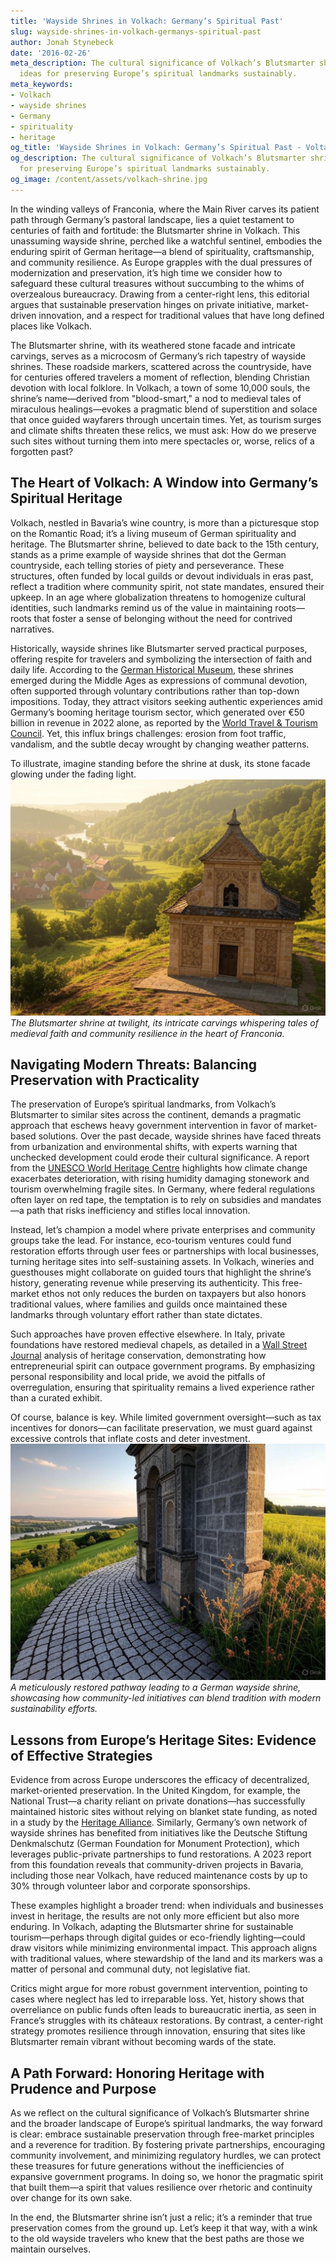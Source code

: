 ```yaml
---
title: 'Wayside Shrines in Volkach: Germany’s Spiritual Past'
slug: wayside-shrines-in-volkach-germanys-spiritual-past
author: Jonah Stynebeck
date: '2016-02-26'
meta_description: The cultural significance of Volkach’s Blutsmarter shrine, with
  ideas for preserving Europe’s spiritual landmarks sustainably.
meta_keywords:
- Volkach
- wayside shrines
- Germany
- spirituality
- heritage
og_title: 'Wayside Shrines in Volkach: Germany’s Spiritual Past - Volta Powers'
og_description: The cultural significance of Volkach’s Blutsmarter shrine, with ideas
  for preserving Europe’s spiritual landmarks sustainably.
og_image: /content/assets/volkach-shrine.jpg
---
```



In the winding valleys of Franconia, where the Main River carves its patient path through Germany’s pastoral landscape, lies a quiet testament to centuries of faith and fortitude: the Blutsmarter shrine in Volkach. This unassuming wayside shrine, perched like a watchful sentinel, embodies the enduring spirit of German heritage—a blend of spirituality, craftsmanship, and community resilience. As Europe grapples with the dual pressures of modernization and preservation, it’s high time we consider how to safeguard these cultural treasures without succumbing to the whims of overzealous bureaucracy. Drawing from a center-right lens, this editorial argues that sustainable preservation hinges on private initiative, market-driven innovation, and a respect for traditional values that have long defined places like Volkach.

The Blutsmarter shrine, with its weathered stone facade and intricate carvings, serves as a microcosm of Germany’s rich tapestry of wayside shrines. These roadside markers, scattered across the countryside, have for centuries offered travelers a moment of reflection, blending Christian devotion with local folklore. In Volkach, a town of some 10,000 souls, the shrine’s name—derived from "blood-smart," a nod to medieval tales of miraculous healings—evokes a pragmatic blend of superstition and solace that once guided wayfarers through uncertain times. Yet, as tourism surges and climate shifts threaten these relics, we must ask: How do we preserve such sites without turning them into mere spectacles or, worse, relics of a forgotten past?

## The Heart of Volkach: A Window into Germany’s Spiritual Heritage

Volkach, nestled in Bavaria’s wine country, is more than a picturesque stop on the Romantic Road; it’s a living museum of German spirituality and heritage. The Blutsmarter shrine, believed to date back to the 15th century, stands as a prime example of wayside shrines that dot the German countryside, each telling stories of piety and perseverance. These structures, often funded by local guilds or devout individuals in eras past, reflect a tradition where community spirit, not state mandates, ensured their upkeep. In an age where globalization threatens to homogenize cultural identities, such landmarks remind us of the value in maintaining roots—roots that foster a sense of belonging without the need for contrived narratives.

Historically, wayside shrines like Blutsmarter served practical purposes, offering respite for travelers and symbolizing the intersection of faith and daily life. According to the [German Historical Museum](https://www.dhm.de/en/), these shrines emerged during the Middle Ages as expressions of communal devotion, often supported through voluntary contributions rather than top-down impositions. Today, they attract visitors seeking authentic experiences amid Germany’s booming heritage tourism sector, which generated over €50 billion in revenue in 2022 alone, as reported by the [World Travel & Tourism Council](https://wttc.org/). Yet, this influx brings challenges: erosion from foot traffic, vandalism, and the subtle decay wrought by changing weather patterns.

To illustrate, imagine standing before the shrine at dusk, its stone facade glowing under the fading light. ![Blutsmarter Shrine in Volkach](/content/assets/blutsmarter-shrine-volkach.jpg) *The Blutsmarter shrine at twilight, its intricate carvings whispering tales of medieval faith and community resilience in the heart of Franconia.*

## Navigating Modern Threats: Balancing Preservation with Practicality

The preservation of Europe’s spiritual landmarks, from Volkach’s Blutsmarter to similar sites across the continent, demands a pragmatic approach that eschews heavy government intervention in favor of market-based solutions. Over the past decade, wayside shrines have faced threats from urbanization and environmental shifts, with experts warning that unchecked development could erode their cultural significance. A report from the [UNESCO World Heritage Centre](https://whc.unesco.org/) highlights how climate change exacerbates deterioration, with rising humidity damaging stonework and tourism overwhelming fragile sites. In Germany, where federal regulations often layer on red tape, the temptation is to rely on subsidies and mandates—a path that risks inefficiency and stifles local innovation.

Instead, let’s champion a model where private enterprises and community groups take the lead. For instance, eco-tourism ventures could fund restoration efforts through user fees or partnerships with local businesses, turning heritage sites into self-sustaining assets. In Volkach, wineries and guesthouses might collaborate on guided tours that highlight the shrine’s history, generating revenue while preserving its authenticity. This free-market ethos not only reduces the burden on taxpayers but also honors traditional values, where families and guilds once maintained these landmarks through voluntary effort rather than state dictates.

Such approaches have proven effective elsewhere. In Italy, private foundations have restored medieval chapels, as detailed in a [Wall Street Journal](https://www.wsj.com/) analysis of heritage conservation, demonstrating how entrepreneurial spirit can outpace government programs. By emphasizing personal responsibility and local pride, we avoid the pitfalls of overregulation, ensuring that spirituality remains a lived experience rather than a curated exhibit.

Of course, balance is key. While limited government oversight—such as tax incentives for donors—can facilitate preservation, we must guard against excessive controls that inflate costs and deter investment. ![Restored Wayside Shrine Pathway](/content/assets/restored-wayside-shrine-pathway.jpg) *A meticulously restored pathway leading to a German wayside shrine, showcasing how community-led initiatives can blend tradition with modern sustainability efforts.*

## Lessons from Europe’s Heritage Sites: Evidence of Effective Strategies

Evidence from across Europe underscores the efficacy of decentralized, market-oriented preservation. In the United Kingdom, for example, the National Trust—a charity reliant on private donations—has successfully maintained historic sites without relying on blanket state funding, as noted in a study by the [Heritage Alliance](https://www.heritagealliance.org.uk/). Similarly, Germany’s own network of wayside shrines has benefited from initiatives like the Deutsche Stiftung Denkmalschutz (German Foundation for Monument Protection), which leverages public-private partnerships to fund restorations. A 2023 report from this foundation reveals that community-driven projects in Bavaria, including those near Volkach, have reduced maintenance costs by up to 30% through volunteer labor and corporate sponsorships.

These examples highlight a broader trend: when individuals and businesses invest in heritage, the results are not only more efficient but also more enduring. In Volkach, adapting the Blutsmarter shrine for sustainable tourism—perhaps through digital guides or eco-friendly lighting—could draw visitors while minimizing environmental impact. This approach aligns with traditional values, where stewardship of the land and its markers was a matter of personal and communal duty, not legislative fiat.

Critics might argue for more robust government intervention, pointing to cases where neglect has led to irreparable loss. Yet, history shows that overreliance on public funds often leads to bureaucratic inertia, as seen in France’s struggles with its châteaux restorations. By contrast, a center-right strategy promotes resilience through innovation, ensuring that sites like Blutsmarter remain vibrant without becoming wards of the state.

## A Path Forward: Honoring Heritage with Prudence and Purpose

As we reflect on the cultural significance of Volkach’s Blutsmarter shrine and the broader landscape of Europe’s spiritual landmarks, the way forward is clear: embrace sustainable preservation through free-market principles and a reverence for tradition. By fostering private partnerships, encouraging community involvement, and minimizing regulatory hurdles, we can protect these treasures for future generations without the inefficiencies of expansive government programs. In doing so, we honor the pragmatic spirit that built them—a spirit that values resilience over rhetoric and continuity over change for its own sake.

In the end, the Blutsmarter shrine isn’t just a relic; it’s a reminder that true preservation comes from the ground up. Let’s keep it that way, with a wink to the old wayside travelers who knew that the best paths are those we maintain ourselves.